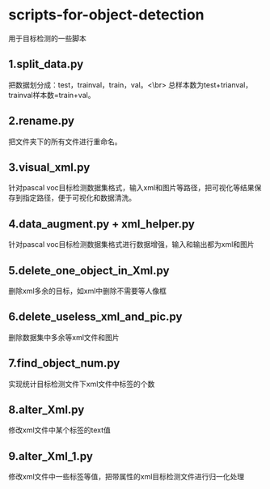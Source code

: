 # scripts-for-object-detection
用于目标检测的一些脚本


##  1.split_data.py
把数据划分成：test，trainval，train，val。<\br>
总样本数为test+trianval，trainval样本数=train+val。
## 2.rename.py
把文件夹下的所有文件进行重命名。
## 3.visual_xml.py
针对pascal voc目标检测数据集格式，输入xml和图片等路径，把可视化等结果保存到指定路径，便于可视化和数据清洗。
## 4.data_augment.py + xml_helper.py
针对pascal voc目标检测数据集格式进行数据增强，输入和输出都为xml和图片
## 5.delete_one_object_in_Xml.py
删除xml多余的目标，如xml中删除不需要等人像框
## 6.delete_useless_xml_and_pic.py
删除数据集中多余等xml文件和图片
## 7.find_object_num.py
实现统计目标检测文件下xml文件中标签的个数
## 8.alter_Xml.py
修改xml文件中某个标签的text值
## 9.alter_Xml_1.py
修改xml文件中一些标签等值，把带属性的xml目标检测文件进行归一化处理
